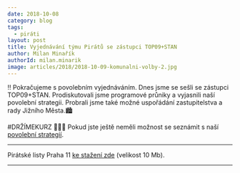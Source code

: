 ```yaml
---
date: 2018-10-08
category: blog
tags:
  - piráti
layout: post
title: Vyjednávání týmu Pirátů se zástupci TOP09+STAN
author: Milan Minařík
authorId: milan.minarik
image: articles/2018/2018-10-09-komunalni-volby-2.jpg
---
```


‼️ Pokračujeme s povolebním vyjednáváním. Dnes jsme se sešli se zástupci TOP09+STAN.
Prodiskutovali jsme programové průniky a vyjasnili naší povolební strategii. Probrali jsme také možné uspořádání zastupitelstva a rady Jižního Města.🏙️

#DRŽÍMEKURZ 🏴🏴🏴
Pokud jste ještě neměli možnost se seznámit s naší 
<a href="/komunalni-volby-2018/povolebni-strategie/">povolební strategií</a>.

---

Pirátské listy Praha 11 [ke stažení zde](/assets/pdf/2018-07-10-praha-11.pdf) (velikost 10 Mb).

- - -
